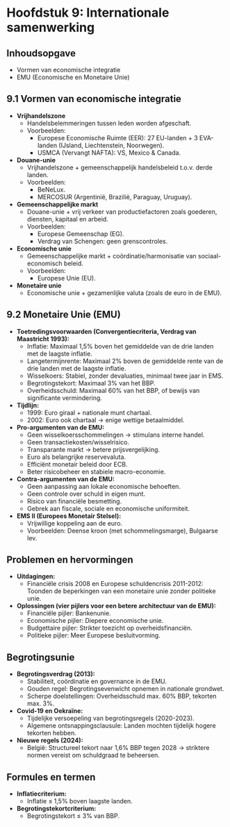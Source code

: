
# Hoofdstuk 9: Internationale samenwerking

## Inhoudsopgave
- Vormen van economische integratie
- EMU (Economische en Monetaire Unie)

## 9.1 Vormen van economische integratie
- **Vrijhandelszone**
  - Handelsbelemmeringen tussen leden worden afgeschaft.
  - Voorbeelden:
    - Europese Economische Ruimte (EER): 27 EU-landen + 3 EVA-landen (IJsland, Liechtenstein, Noorwegen).
    - USMCA (Vervangt NAFTA): VS, Mexico & Canada.
- **Douane-unie**
  - Vrijhandelszone + gemeenschappelijk handelsbeleid t.o.v. derde landen.
  - Voorbeelden:
    - BeNeLux.
    - MERCOSUR (Argentinië, Brazilië, Paraguay, Uruguay).
- **Gemeenschappelijke markt**
  - Douane-unie + vrij verkeer van productiefactoren zoals goederen, diensten, kapitaal en arbeid.
  - Voorbeelden:
    - Europese Gemeenschap (EG).
    - Verdrag van Schengen: geen grenscontroles.
- **Economische unie**
  - Gemeenschappelijke markt + coördinatie/harmonisatie van sociaal-economisch beleid.
  - Voorbeelden:
    - Europese Unie (EU).
- **Monetaire unie**
  - Economische unie + gezamenlijke valuta (zoals de euro in de EMU).

## 9.2 Monetaire Unie (EMU)
- **Toetredingsvoorwaarden (Convergentiecriteria, Verdrag van Maastricht 1993):**
  - Inflatie: Maximaal 1,5% boven het gemiddelde van de drie landen met de laagste inflatie.
  - Langetermijnrente: Maximaal 2% boven de gemiddelde rente van de drie landen met de laagste inflatie.
  - Wisselkoers: Stabiel, zonder devaluaties, minimaal twee jaar in EMS.
  - Begrotingstekort: Maximaal 3% van het BBP.
  - Overheidsschuld: Maximaal 60% van het BBP, of bewijs van significante vermindering.
- **Tijdlijn:**
  - 1999: Euro giraal + nationale munt chartaal.
  - 2002: Euro ook chartaal → enige wettige betaalmiddel.
- **Pro-argumenten van de EMU:**
  - Geen wisselkoersschommelingen → stimulans interne handel.
  - Geen transactiekosten/wisselrisico.
  - Transparante markt → betere prijsvergelijking.
  - Euro als belangrijke reservevaluta.
  - Efficiënt monetair beleid door ECB.
  - Beter risicobeheer en stabiele macro-economie.
- **Contra-argumenten van de EMU:**
  - Geen aanpassing aan lokale economische behoeften.
  - Geen controle over schuld in eigen munt.
  - Risico van financiële besmetting.
  - Gebrek aan fiscale, sociale en economische uniformiteit.
- **EMS II (Europees Monetair Stelsel):**
  - Vrijwillige koppeling aan de euro.
  - Voorbeelden: Deense kroon (met schommelingsmarge), Bulgaarse lev.

## Problemen en hervormingen
- **Uitdagingen:**
  - Financiële crisis 2008 en Europese schuldencrisis 2011-2012: Toonden de beperkingen van een monetaire unie zonder politieke unie.
- **Oplossingen (vier pijlers voor een betere architectuur van de EMU):**
  - Financiële pijler: Bankenunie.
  - Economische pijler: Diepere economische unie.
  - Budgettaire pijler: Strikter toezicht op overheidsfinanciën.
  - Politieke pijler: Meer Europese besluitvorming.

## Begrotingsunie
- **Begrotingsverdrag (2013):**
  - Stabiliteit, coördinatie en governance in de EMU.
  - Gouden regel: Begrotingsevenwicht opnemen in nationale grondwet.
  - Scherpe doelstellingen: Overheidsschuld max. 60% BBP, tekorten max. 3%.
- **Covid-19 en Oekraïne:**
  - Tijdelijke versoepeling van begrotingsregels (2020-2023).
  - Algemene ontsnappingsclausule: Landen mochten tijdelijk hogere tekorten hebben.
- **Nieuwe regels (2024):**
  - België: Structureel tekort naar 1,6% BBP tegen 2028 → striktere normen vereist om schuldgraad te beheersen.

## Formules en termen
- **Inflatiecriterium:**
  - Inflatie ≤ 1,5% boven laagste landen.
- **Begrotingstekortcriterium:**
  - Begrotingstekort ≤ 3% van BBP.
